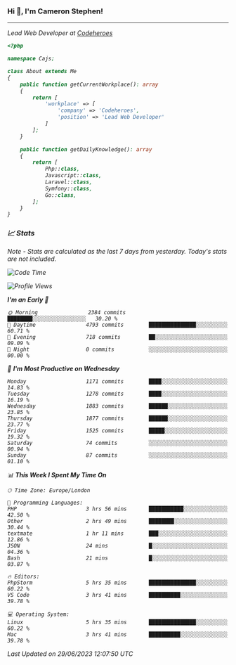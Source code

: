 ### Hi 👋, I'm Cameron Stephen!
<hr>
<p><em>Lead Web Developer at <a href="https://codeheroes.co.uk">Codeheroes</a></p>


```php
<?php

namespace Cajs;

class About extends Me
{
    public function getCurrentWorkplace(): array
    {
        return [
            'workplace' => [
                'company' => 'Codeheroes',
                'position' => 'Lead Web Developer'
            ]
        ];
    }

    public function getDailyKnowledge(): array
    {
        return [
            Php::class,
            Javascript::class,
            Laravel::class,
            Symfony::class,
            Go::class,
        ];
    }
}
```

### 📈 Stats
<p><em>Note - Stats are calculated as the last 7 days from yesterday. Today's stats are not included.</em></p>


<!--START_SECTION:waka-->
![Code Time](http://img.shields.io/badge/Code%20Time-3%2C423%20hrs%209%20mins-blue)

![Profile Views](http://img.shields.io/badge/Profile%20Views-0-blue)

**I'm an Early 🐤** 

```text
🌞 Morning                2384 commits        ████████░░░░░░░░░░░░░░░░░   30.20 % 
🌆 Daytime                4793 commits        ███████████████░░░░░░░░░░   60.71 % 
🌃 Evening                718 commits         ██░░░░░░░░░░░░░░░░░░░░░░░   09.09 % 
🌙 Night                  0 commits           ░░░░░░░░░░░░░░░░░░░░░░░░░   00.00 % 
```
📅 **I'm Most Productive on Wednesday** 

```text
Monday                   1171 commits        ████░░░░░░░░░░░░░░░░░░░░░   14.83 % 
Tuesday                  1278 commits        ████░░░░░░░░░░░░░░░░░░░░░   16.19 % 
Wednesday                1883 commits        ██████░░░░░░░░░░░░░░░░░░░   23.85 % 
Thursday                 1877 commits        ██████░░░░░░░░░░░░░░░░░░░   23.77 % 
Friday                   1525 commits        █████░░░░░░░░░░░░░░░░░░░░   19.32 % 
Saturday                 74 commits          ░░░░░░░░░░░░░░░░░░░░░░░░░   00.94 % 
Sunday                   87 commits          ░░░░░░░░░░░░░░░░░░░░░░░░░   01.10 % 
```


📊 **This Week I Spent My Time On** 

```text
🕑︎ Time Zone: Europe/London

💬 Programming Languages: 
PHP                      3 hrs 56 mins       ███████████░░░░░░░░░░░░░░   42.50 % 
Other                    2 hrs 49 mins       ████████░░░░░░░░░░░░░░░░░   30.44 % 
textmate                 1 hr 11 mins        ███░░░░░░░░░░░░░░░░░░░░░░   12.86 % 
JSON                     24 mins             █░░░░░░░░░░░░░░░░░░░░░░░░   04.36 % 
Bash                     21 mins             █░░░░░░░░░░░░░░░░░░░░░░░░   03.87 % 

🔥 Editors: 
PhpStorm                 5 hrs 35 mins       ███████████████░░░░░░░░░░   60.22 % 
VS Code                  3 hrs 41 mins       ██████████░░░░░░░░░░░░░░░   39.78 % 

💻 Operating System: 
Linux                    5 hrs 35 mins       ███████████████░░░░░░░░░░   60.22 % 
Mac                      3 hrs 41 mins       ██████████░░░░░░░░░░░░░░░   39.78 % 
```


 Last Updated on 29/06/2023 12:07:50 UTC
<!--END_SECTION:waka-->
